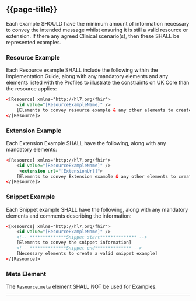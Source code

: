 ## {{page-title}}

Each example SHOULD have the minimum amount of information necessary to convey the intended message whilst ensuring it is still a valid resource or extension. If there any agreed Clinical scenario(s), then these SHALL be represented  examples.

### Resource Example
Each Resource example SHALL include the following within the Implementation Guide, along with any mandatory elements and any elements listed with the Profiles to illustrate the constraints on UK Core than the resource applies:

``` xml
<[Resource] xmlns="http://hl7.org/fhir">
    <id value="[ResourceExampleName]" />
    [Elements to convey resource example & any other elements to create a valid example]
</[Resource]> 
```

### Extension Example
Each Extension Example SHALL have the following, along with any mandatory elements:
``` xml
<[Resource] xmlns="http://hl7.org/fhir">
    <id value="[ResourceExampleName]" />
     <extension url="[ExtensionUrl]">
    [Elements to convey Extension example & any other elements to create a valid example]
</[Resource]> 
```

### Snippet Example
Each Snippet example SHALL have the following, along with any mandatory elements and comments describing the information:

``` xml
<[Resource] xmlns="http://hl7.org/fhir">
    <id value="[ResourceExampleName]" />
    <!-- **************Snippet start************** -->
    [Elements to convey the snippet information]
    <!-- **************Snippet end************** -->
    [Necessary elements to create a valid snippet example]
</[Resource]> 
```

### Meta Element

The <code>Resource.meta</code> element SHALL NOT be used for Examples.

---

